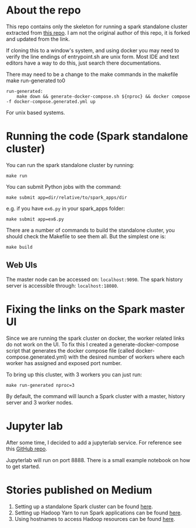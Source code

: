 # About the repo

This repo contains only the skeleton for running
a spark standalone cluster extracted from [this 
repo](https://github.com/mrn-aglic/pyspark-playground).  I am not the original author of this repo, it is forked and updated from the link.  

If cloning this to a window's system, and using docker you may need to verify the line endings of entrypoint.sh are unix form.  Most IDE and text editors have a way to do this, just search there documentations.  

There may need to be a change to the make commands in the makefile make run-generated to0 

```shell
run-generated:
	make down && generate-docker-compose.sh ${nproc} && docker compose -f docker-compose.generated.yml up
``` 
For unix based systems.

# Running the code (Spark standalone cluster)
You can run the spark standalone cluster by running:
```shell
make run
```
You can submit Python jobs with the command:
```shell
make submit app=dir/relative/to/spark_apps/dir
```
e.g. if you have `ex6.py` in your spark_apps folder: 
```shell
make submit app=ex6.py
```

There are a number of commands to build the standalone cluster,
you should check the Makefile to see them all. But the
simplest one is:
```shell
make build
```

## Web UIs
The master node can be accessed on:
`localhost:9090`. 
The spark history server is accessible through:
`localhost:18080`.

# Fixing the links on the Spark master UI
Since we are running the spark cluster on docker, the
worker related links do not work on the UI.
To fix this I created a generate-docker-compose script
that generates the docker compose file (called 
docker-compose.generated.yml) with the desired number of 
workers where each worker has assigned and exposed port
number.

To bring up this cluster, with 3 workers you can just run:
```shell
make run-generated nproc=3
```

By default, the command will launch a Spark cluster with
a master, history server and 3 worker nodes. 

# Jupyter lab
After some time, I decided to add a jupyterlab service.
For reference see this [GitHub repo](https://github.com/cluster-apps-on-docker/spark-standalone-cluster-on-docker).

Jupyterlab will run on port 8888. There is a small
example notebook on how to get started. 

# Stories published on Medium
1. Setting up a standalone Spark cluster can be found [here](https://medium.com/@MarinAgli1/setting-up-a-spark-standalone-cluster-on-docker-in-layman-terms-8cbdc9fdd14b).
2. Setting up Hadoop Yarn to run Spark applications can be found [here](https://medium.com/@MarinAgli1/setting-up-hadoop-yarn-to-run-spark-applications-6ea1158287af).
3. Using hostnames to access Hadoop resources can be found [here](https://medium.com/@MarinAgli1/using-hostnames-to-access-hadoop-resources-running-on-docker-5860cd7aeec1).
